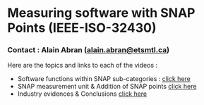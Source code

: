 # Measuring software with SNAP Points (IEEE-ISO-32430)
### Contact : Alain Abran (alain.abran@etsmtl.ca)

Here are the topics and links to each of the videos : 
* Software functions within SNAP sub-categories : [click here](https://docs.google.com/presentation/d/19U8Pi6S4-CyiFLbMrRcieclxpCupt1hv/edit?usp=sharing&ouid=118319280300492603241&rtpof=true&sd=true)
* SNAP measurement unit & Addition of SNAP points [click here](https://docs.google.com/presentation/d/1DZw3P_XqURaaH2aEFdkN_VGlckavIjeq/edit?usp=sharing&ouid=118319280300492603241&rtpof=true&sd=true)
* Industry evidences & Conclusions [click here](https://docs.google.com/presentation/d/1aX27sgj2f9VDXkJ7ZSD8Nu5WCowSt0Pj/edit?usp=sharing&ouid=118319280300492603241&rtpof=true&sd=true)

